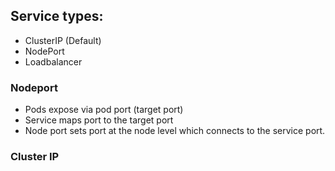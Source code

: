 
## Service types:
* ClusterIP (Default)
* NodePort
* Loadbalancer


### Nodeport
- Pods expose via pod port (target port)
- Service maps port to the target port
- Node port sets port at the node level which connects to the service port. 


### Cluster IP

